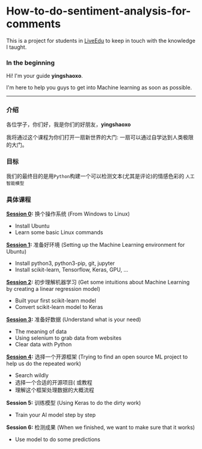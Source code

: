 # How-to-do-sentiment-analysis-for-comments

This is a project for students in [LiveEdu](https://www.liveedu.tv/yingshaoxo/Z7vkO-ru-he-dui-ping-lun-jin-xing-wen-ben-qing-gan-fen-xi/) to keep in touch with the knowledge I taught.

### In the beginning

Hi! I'm your guide **yingshaoxo**. 

I'm here to help you guys to get into Machine learning as soon as possible.

___

### 介绍

各位学子，你们好，我是你们的好朋友，**yingshaoxo**

我将通过这个课程为你们打开一扇新世界的大门: 一扇可以通过自学达到人类极限的大门。

### 目标

我们的最终目的是用`Python`构建一个可以检测文本(尤其是评论)的情感色彩的 `人工智能模型`

### 具体课程

**[Session 0](https://github.com/yingshaoxo/How-to-do-sentiment-analysis-for-comments/blob/master/0.ipynb):** 换个操作系统 (From Windows to Linux)

* Install Ubuntu
* Learn some basic Linux commands


**[Session 1](https://github.com/yingshaoxo/How-to-do-sentiment-analysis-for-comments/blob/master/1.ipynb):** 准备好环境 (Setting up the Machine Learning environment for Ubuntu)

* Install python3, python3-pip, git, jupyter
* Install scikit-learn, Tensorflow, Keras, GPU, ...


**[Session 2](https://github.com/yingshaoxo/How-to-do-sentiment-analysis-for-comments/blob/master/2.ipynb):** 初步理解机器学习 (Get some intuitions about Machine Learning by creating a linear regression model)

* Built your first scikit-learn model
* Convert scikit-learn model to Keras


**[Session 3](https://github.com/yingshaoxo/How-to-do-sentiment-analysis-for-comments/blob/master/3.ipynb):** 准备好数据 (Understand what is your need)

* The meaning of data
* Using selenium to grab data from websites
* Clear data with Python


**[Session 4](https://github.com/yingshaoxo/How-to-do-sentiment-analysis-for-comments/blob/master/4.ipynb):** 选择一个开源框架 (Trying to find an open source ML project to help us do the repeated work)

* Search wildly
* 选择一个合适的开源项目( 或教程
* 理解这个框架处理数据的大概流程


**Session 5:** 训练模型 (Using Keras to do the dirty work)

* Train your AI model step by step


**Session 6:** 检测成果 (When we finished, we want to make sure that it works)

* Use model to do some predictions
